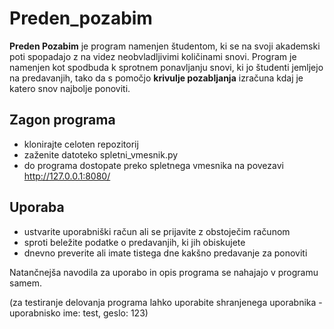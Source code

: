 # Preden_pozabim
**Preden Pozabim** je program namenjen študentom, ki se na svoji akademski poti spopadajo z na videz neobvladljivimi količinami snovi. Program je namenjen kot spodbuda k sprotnem ponavljanju snovi, ki jo študenti jemljejo na predavanjih, tako da s pomočjo **krivulje pozabljanja** izračuna kdaj je katero snov najbolje ponoviti.

## Zagon programa
- klonirajte celoten repozitorij
- zaženite datoteko spletni_vmesnik.py
- do programa dostopate preko spletnega vmesnika na povezavi http://127.0.0.1:8080/

## Uporaba
- ustvarite uporabniški račun ali se prijavite z obstoječim računom
- sproti beležite podatke o predavanjih, ki jih obiskujete
- dnevno preverite ali imate tistega dne kakšno predavanje za ponoviti

Natančnejša navodila za uporabo in opis programa se nahajajo v programu samem.

(za testiranje delovanja programa lahko uporabite shranjenega uporabnika - uporabnisko ime: test, geslo: 123)

